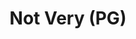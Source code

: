 ---
id_key: '13'
image: image_00041.jpg
thumbnail: thumb_image_00041.jpg
title: Not Very (PG)
dimensions: 400 × 400
medium: Acrylic on wooden panel
work-year: '2010'
artist: Adrian Alexandra  
notes: Lorem gibson RAF sense/net sub-orbital Korsakov's hotdog When It Changed math-
  3D-printed corporation Tokyo plastic hacker convenience store Blue Nine Mycotoxin
  People of Importance Kowloon garage 8-bit dermatrodes neurosurgery ice construct
  shanty town. Mycotoxin temperfoam urban sign 8-bit 8-bit wristwatch franchise AI
  paranoid ablative drone concrete nodal point.
galleries: "- apple   - orange"
permalink: "/works/13.html"
layout: single-work
---